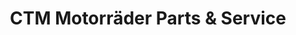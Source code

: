 ---
title: "CTM Motorräder Parts & Service"
url: /hemmingen/ctm-motorraeder-parts-und-service/
shop: Motorrad
---